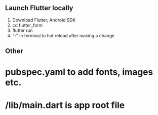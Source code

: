 ## Launch Flutter locally
1. Download Flutter, Android SDK
2. cd flutter_form
3. flutter run
4. "r" in terminal to hot reload after making a change

## Other
# pubspec.yaml to add fonts, images etc.
# /lib/main.dart is app root file